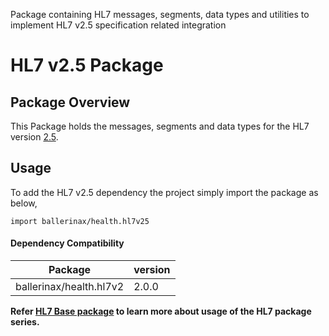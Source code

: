 Package containing HL7 messages, segments, data types and utilities to implement HL7 v2.5 specification related
integration

# HL7 v2.5 Package

## Package Overview

This Package holds the messages, segments and data types for the HL7 version [2.5](https://www.hl7.org/implement/standards/product_brief.cfm?product_id=143).

## Usage

To add the HL7 v2.5 dependency the project simply import the package as below,
```ballerina
import ballerinax/health.hl7v25
```

#### Dependency Compatibility

| Package                       | version |
|-------------------------------|---------|
| ballerinax/health.hl7v2       | 2.0.0   |

**Refer [HL7 Base package](https://central.ballerina.io/ballerinax/health.hl7v2) to learn more about usage of
the HL7 package series.**
